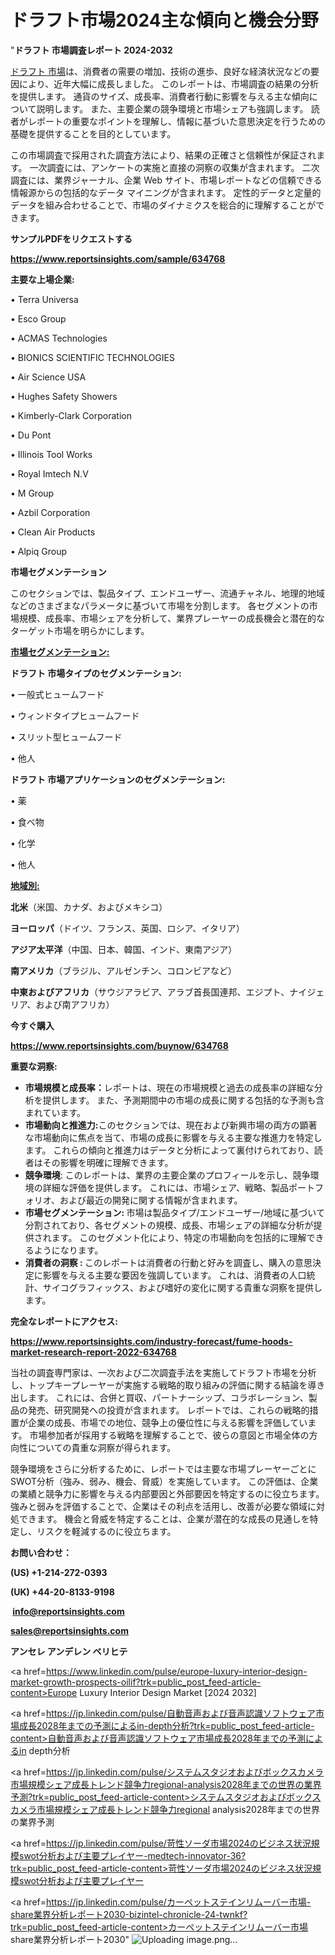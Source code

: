 # ドラフト市場2024主な傾向と機会分野

"<strong>ドラフト 市場調査レポート 2024-2032</strong>

<a href=https://www.reportsinsights.com/sample/634768>ドラフト 市場</a>は、消費者の需要の増加、技術の進歩、良好な経済状況などの要因により、近年大幅に成長しました。 このレポートは、市場調査の結果の分析を提供します。 通貨のサイズ、成長率、消費者行動に影響を与える主な傾向について説明します。 また、主要企業の競争環境と市場シェアも強調します。 読者がレポートの重要なポイントを理解し、情報に基づいた意思決定を行うための基礎を提供することを目的としています。

この市場調査で採用された調査方法により、結果の正確さと信頼性が保証されます。 一次調査には、アンケートの実施と直接の洞察の収集が含まれます。 二次調査には、業界ジャーナル、企業 Web サイト、市場レポートなどの信頼できる情報源からの包括的なデータ マイニングが含まれます。 定性的データと定量的データを組み合わせることで、市場のダイナミクスを総合的に理解することができます。

<strong><b>サンプルPDFをリクエストする</b></strong>

<a href=https://www.reportsinsights.com/sample/634768><strong><u>https://www.reportsinsights.com/sample/634768</u></strong></a>

<strong>主要な上場企業:</strong>

• Terra Universa

• Esco Group

• ACMAS Technologies

• BIONICS SCIENTIFIC TECHNOLOGIES

• Air Science USA

• Hughes Safety Showers

• Kimberly-Clark Corporation

• Du Pont

• Illinois Tool Works

• Royal Imtech N.V

• M Group

• Azbil Corporation

• Clean Air Products

• Alpiq Group

<strong>市場セグメンテーション</strong>

このセクションでは、製品タイプ、エンドユーザー、流通チャネル、地理的地域などのさまざまなパラメータに基づいて市場を分割します。 各セグメントの市場規模、成長率、市場シェアを分析して、業界プレーヤーの成長機会と潜在的なターゲット市場を明らかにします。

<strong><u>市場セグメンテーション</u></strong><strong><u>:</u></strong>

<strong>ドラフト 市場タイプのセグメンテーション:</strong>

• 一般式ヒュームフード

• ウィンドタイプヒュームフード

• スリット型ヒュームフード

• 他人

<strong>ドラフト 市場アプリケーションのセグメンテーション:</strong>

• 薬

• 食べ物

• 化学

• 他人

<strong><u>地域別</u></strong><strong><u>:</u></strong>

<strong>北米</strong>（米国、カナダ、およびメキシコ）

<strong>ヨーロッパ</strong>（ドイツ、フランス、英国、ロシア、イタリア）

<strong>アジア太平洋</strong>（中国、日本、韓国、インド、東南アジア）

<strong>南アメリカ</strong>（ブラジル、アルゼンチン、コロンビアなど）

<strong>中東およびアフリカ</strong>（サウジアラビア、アラブ首長国連邦、エジプト、ナイジェリア、および南アフリカ）

<strong>今すぐ購入</strong>

<a href=https://www.reportsinsights.com/buynow/634768><strong><u>https://www.reportsinsights.com/buynow/634768</u></strong></a>

<strong>重要な洞察:</strong>
<ul>
  <li><strong>市場規模と成長率：</strong>レポートは、現在の市場規模と過去の成長率の詳細な分析を提供します。 また、予測期間中の市場の成長に関する包括的な予測も含まれています。</li>
  <li><strong>市場動向と推進力:</strong>このセクションでは、現在および新興市場の両方の顕著な市場動向に焦点を当て、市場の成長に影響を与える主要な推進力を特定します。 これらの傾向と推進力はデータと分析によって裏付けられており、読者はその影響を明確に理解できます。</li>
  <li><strong>競争環境</strong>: このレポートは、業界の主要企業のプロフィールを示し、競争環境の詳細な評価を提供します。 これには、市場シェア、戦略、製品ポートフォリオ、および最近の開発に関する情報が含まれます。</li>
  <li><strong>市場セグメンテーション: </strong>市場は製品タイプ/エンドユーザー/地域に基づいて分割されており、各セグメントの規模、成長、市場シェアの詳細な分析が提供されます。 このセグメント化により、特定の市場動向を包括的に理解できるようになります。</li>
  <li><strong>消費者の洞察 : </strong>このレポートは消費者の行動と好みを調査し、購入の意思決定に影響を与える主要な要因を強調しています。 これは、消費者の人口統計、サイコグラフィックス、および嗜好の変化に関する貴重な洞察を提供します。</li>
</ul>
<strong>完全なレポートにアクセス:</strong>

<a href=https://www.reportsinsights.com/industry-forecast/fume-hoods-market-research-report-2022-634768><strong><u><b>https://www.reportsinsights.com/industry-forecast/fume-hoods-market-research-report-2022-634768</b></u></strong></a>

当社の調査専門家は、一次および二次調査手法を実施してドラフト市場を分析し、トップキープレーヤーが実施する戦略的取り組みの評価に関する結論を導き出します。 これには、合併と買収、パートナーシップ、コラボレーション、製品の発売、研究開発への投資が含まれます。 レポートでは、これらの戦略的措置が企業の成長、市場での地位、競争上の優位性に与える影響を評価しています。 市場参加者が採用する戦略を理解することで、彼らの意図と市場全体の方向性についての貴重な洞察が得られます。

競争環境をさらに分析するために、レポートでは主要な市場プレーヤーごとにSWOT分析（強み、弱み、機会、脅威）を実施しています。 この評価は、企業の業績と競争力に影響を与える内部要因と外部要因を特定するのに役立ちます。 強みと弱みを評価することで、企業はその利点を活用し、改善が必要な領域に対処できます。 機会と脅威を特定することは、企業が潜在的な成長の見通しを特定し、リスクを軽減するのに役立ちます。

<strong>お問い合わせ：</strong>

<strong>(US) +1-214-272-0393</strong>

<strong>(UK) +44-20-8133-9198</strong>

<strong> </strong><a href=info@reportsinsights.com><strong><u>info@reportsinsights.com</u></strong></a>

<a href=sales@reportsinsights.com><strong><u>sales@reportsinsights.com</u></strong></a>

<strong>アンセレ アンデレン ベリヒテ</strong>

<a href=https://www.linkedin.com/pulse/europe-luxury-interior-design-market-growth-prospects-oilif?trk=public_post_feed-article-content>Europe Luxury Interior Design Market [2024 2032]</a>

<a href=https://jp.linkedin.com/pulse/自動音声および音声認識ソフトウェア市場成長2028年までの予測によるin-depth分析?trk=public_post_feed-article-content>自動音声および音声認識ソフトウェア市場成長2028年までの予測によるin depth分析</a>

<a href=https://jp.linkedin.com/pulse/システムスタジオおよびボックスカメラ市場規模シェア成長トレンド競争力regional-analysis2028年までの世界の業界予測?trk=public_post_feed-article-content>システムスタジオおよびボックスカメラ市場規模シェア成長トレンド競争力regional analysis2028年までの世界の業界予測</a>

<a href=https://jp.linkedin.com/pulse/苛性ソーダ市場2024のビジネス状況規模swot分析および主要プレイヤー-medtech-innovator-36?trk=public_post_feed-article-content>苛性ソーダ市場2024のビジネス状況規模swot分析および主要プレイヤー</a>

<a href=https://jp.linkedin.com/pulse/カーペットステインリムーバー市場-share業界分析レポート2030-bizintel-chronicle-24-twnkf?trk=public_post_feed-article-content>カーペットステインリムーバー市場 share業界分析レポート2030</a>"
![Uploading image.png…]()
